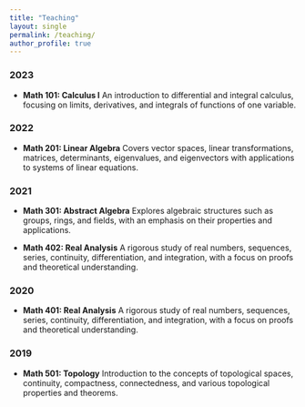 ```yaml
---
title: "Teaching"
layout: single
permalink: /teaching/
author_profile: true
---
```


### 2023
- **Math 101: Calculus I**
  An introduction to differential and integral calculus, focusing on limits, derivatives, and integrals of functions of one variable.

### 2022
- **Math 201: Linear Algebra**
  Covers vector spaces, linear transformations, matrices, determinants, eigenvalues, and eigenvectors with applications to systems of linear equations.

### 2021
- **Math 301: Abstract Algebra**
  Explores algebraic structures such as groups, rings, and fields, with an emphasis on their properties and applications.

- **Math 402: Real Analysis**
  A rigorous study of real numbers, sequences, series, continuity, differentiation, and integration, with a focus on proofs and theoretical understanding.

### 2020
- **Math 401: Real Analysis**
  A rigorous study of real numbers, sequences, series, continuity, differentiation, and integration, with a focus on proofs and theoretical understanding.

### 2019
- **Math 501: Topology**
  Introduction to the concepts of topological spaces, continuity, compactness, connectedness, and various topological properties and theorems.
